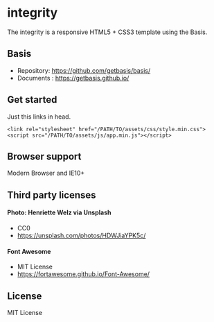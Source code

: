 # integrity
The integrity is a responsive HTML5 + CSS3 template using the Basis.

## Basis
* Repository: https://github.com/getbasis/basis/
* Documents : https://getbasis.github.io/

## Get started
Just this links in head.
```
<link rel="stylesheet" href="/PATH/TO/assets/css/style.min.css">
<script src="/PATH/TO/assets/js/app.min.js"></script>
```

## Browser support
Modern Browser and IE10+

## Third party licenses
#### Photo: Henriette Welz via Unsplash
* CC0
* https://unsplash.com/photos/HDWJiaYPK5c/

#### Font Awesome
* MIT License
* https://fortawesome.github.io/Font-Awesome/

## License
MIT License
